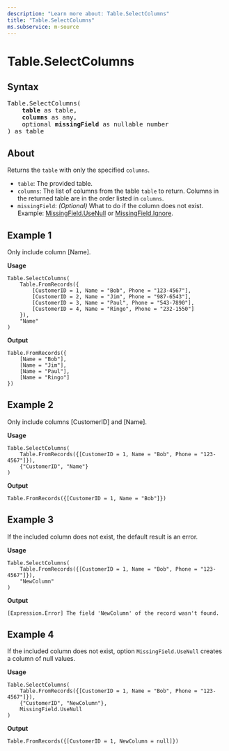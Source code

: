 ```yaml
---
description: "Learn more about: Table.SelectColumns"
title: "Table.SelectColumns"
ms.subservice: m-source
---
```

# Table.SelectColumns

## Syntax

<pre>
Table.SelectColumns(
    <b>table</b> as table,
    <b>columns</b> as any,
    optional <b>missingField</b> as nullable number
) as table
</pre>
  
## About

Returns the `table` with only the specified `columns`.

* `table`: The provided table.
* `columns`: The list of columns from the table `table` to return. Columns in the returned table are in the order listed in `columns`.
* `missingField`: *(Optional)* What to do if the column does not exist. Example: [MissingField.UseNull](missingfield-type.md) or [MissingField.Ignore](missingfield-type.md).

## Example 1

Only include column [Name].

**Usage**

```powerquery-m
Table.SelectColumns(
    Table.FromRecords({
        [CustomerID = 1, Name = "Bob", Phone = "123-4567"],
        [CustomerID = 2, Name = "Jim", Phone = "987-6543"],
        [CustomerID = 3, Name = "Paul", Phone = "543-7890"],
        [CustomerID = 4, Name = "Ringo", Phone = "232-1550"]
    }),
    "Name"
)
```

**Output**

```powerquery-m
Table.FromRecords({
    [Name = "Bob"],
    [Name = "Jim"],
    [Name = "Paul"],
    [Name = "Ringo"]
})
```

## Example 2

Only include columns [CustomerID] and [Name].

**Usage**

```powerquery-m
Table.SelectColumns(
    Table.FromRecords({[CustomerID = 1, Name = "Bob", Phone = "123-4567"]}),
    {"CustomerID", "Name"}
)
```

**Output**

`Table.FromRecords({[CustomerID = 1, Name = "Bob"]})`

## Example 3

If the included column does not exist, the default result is an error.

**Usage**

```powerquery-m
Table.SelectColumns(
    Table.FromRecords({[CustomerID = 1, Name = "Bob", Phone = "123-4567"]}),
    "NewColumn"
)
```

**Output**

`[Expression.Error] The field 'NewColumn' of the record wasn't found.`

## Example 4

If the included column does not exist, option `MissingField.UseNull` creates a column of null values.

**Usage**

```powerquery-m
Table.SelectColumns(
    Table.FromRecords({[CustomerID = 1, Name = "Bob", Phone = "123-4567"]}),
    {"CustomerID", "NewColumn"},
    MissingField.UseNull
)
```

**Output**

`Table.FromRecords({[CustomerID = 1, NewColumn = null]})`
